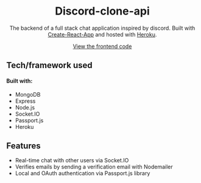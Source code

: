 <h1 align="center">
   Discord-clone-api 
</h1>
<p align="center">
    The backend of a full stack chat application inspired by discord. Built with <a href="https://create-react-app.dev/" target="_blank" rel="noopener noreferrer">Create-React-App</a> and hosted with <a href="https://www.heroku.com" target="_blank" rel="noopener noreferrer">Heroku</a>.
</p>
<div align="center">

[View the frontend code](https://github.com/khoaHyh/discord-clone-frontend)

</div>

## Tech/framework used
#### Built with:
  * MongoDB
  * Express
  * Node.js
  * Socket.IO
  * Passport.js
  * Heroku

## Features
  * Real-time chat with other users via Socket.IO
  * Verifies emails by sending a verification email with Nodemailer
  * Local and OAuth authentication via Passport.js library

